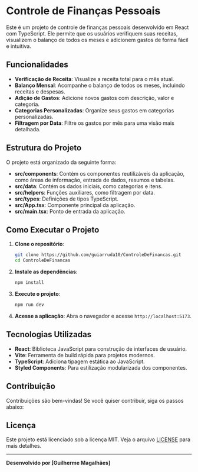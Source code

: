 # Controle de Finanças Pessoais

Este é um projeto de controle de finanças pessoais desenvolvido em React com TypeScript. Ele permite que os usuários verifiquem suas receitas, visualizem o balanço de todos os meses e adicionem gastos de forma fácil e intuitiva.

## Funcionalidades

- **Verificação de Receita**: Visualize a receita total para o mês atual.
- **Balanço Mensal**: Acompanhe o balanço de todos os meses, incluindo receitas e despesas.
- **Adição de Gastos**: Adicione novos gastos com descrição, valor e categoria.
- **Categorias Personalizadas**: Organize seus gastos em categorias personalizadas.
- **Filtragem por Data**: Filtre os gastos por mês para uma visão mais detalhada.

## Estrutura do Projeto

O projeto está organizado da seguinte forma:

- **src/components**: Contém os componentes reutilizáveis da aplicação, como áreas de informação, entrada de dados, resumos e tabelas.
- **src/data**: Contém os dados iniciais, como categorias e itens.
- **src/helpers**: Funções auxiliares, como filtragem por data.
- **src/types**: Definições de tipos TypeScript.
- **src/App.tsx**: Componente principal da aplicação.
- **src/main.tsx**: Ponto de entrada da aplicação.

## Como Executar o Projeto

1. **Clone o repositório**:
   ```bash
   git clone https://github.com/guiarruda10/ControleDeFinancas.git
   cd ControleDeFinancas
   ```

2. **Instale as dependências**:
   ```bash
   npm install
   ```

3. **Execute o projeto**:
   ```bash
   npm run dev
   ```

4. **Acesse a aplicação**:
   Abra o navegador e acesse `http://localhost:5173`.
   

## Tecnologias Utilizadas

- **React**: Biblioteca JavaScript para construção de interfaces de usuário.
- **Vite**: Ferramenta de build rápida para projetos modernos.
- **TypeScript**: Adiciona tipagem estática ao JavaScript.
- **Styled Components**: Para estilização modularizada dos componentes.

## Contribuição

Contribuições são bem-vindas! Se você quiser contribuir, siga os passos abaixo:

## Licença

Este projeto está licenciado sob a licença MIT. Veja o arquivo [LICENSE](LICENSE) para mais detalhes.

---

**Desenvolvido por [Guilherme Magalhães]**

